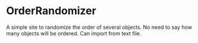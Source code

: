# OrderRandomizer
A simple site to randomize the order of several objects. No need to say how many objects will be ordered. Can import from text file.
